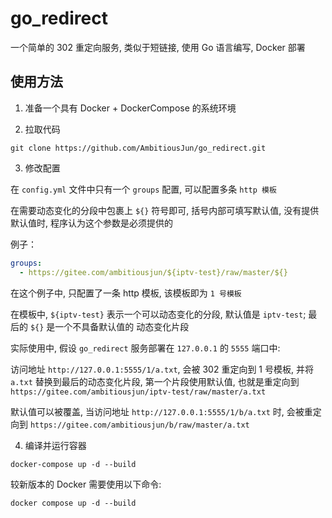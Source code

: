 # go_redirect

一个简单的 302 重定向服务, 类似于短链接, 使用 Go 语言编写, Docker 部署

## 使用方法

1. 准备一个具有 Docker + DockerCompose 的系统环境

2. 拉取代码

```shell
git clone https://github.com/AmbitiousJun/go_redirect.git
```

3. 修改配置

在 `config.yml` 文件中只有一个 `groups` 配置, 可以配置多条 `http 模板`

在需要动态变化的分段中包裹上 `${}` 符号即可, 括号内部可填写默认值, 没有提供默认值时, 程序认为这个参数是必须提供的

例子：

```yaml
groups:
  - https://gitee.com/ambitiousjun/${iptv-test}/raw/master/${}
```

在这个例子中, 只配置了一条 http 模板, 该模板即为 `1 号模板`

在模板中, `${iptv-test}` 表示一个可以动态变化的分段, 默认值是 `iptv-test`; 最后的 `${}` 是一个不具备默认值的 动态变化片段

实际使用中, 假设 `go_redirect` 服务部署在 `127.0.0.1` 的 `5555` 端口中:

访问地址 `http://127.0.0.1:5555/1/a.txt`, 会被 302 重定向到 1 号模板, 并将 `a.txt` 替换到最后的动态变化片段, 第一个片段使用默认值, 也就是重定向到 `https://gitee.com/ambitiousjun/iptv-test/raw/master/a.txt`

默认值可以被覆盖, 当访问地址 `http://127.0.0.1:5555/1/b/a.txt` 时, 会被重定向到 `https://gitee.com/ambitiousjun/b/raw/master/a.txt`

4. 编译并运行容器

```shell
docker-compose up -d --build
```

较新版本的 Docker 需要使用以下命令:

```shell
docker compose up -d --build
```